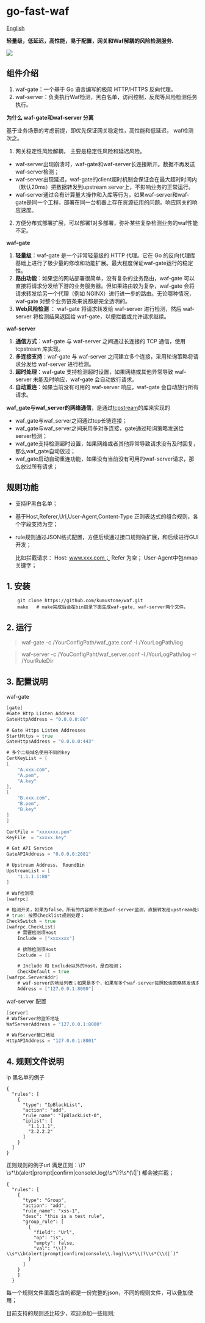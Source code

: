 # go-fast-waf

[English](README_en.md)

**轻量级，低延迟，高性能，易于配置，网关和Waf解耦的风险检测服务.**

![](https://github.com/kumustone/go-fast-waf/blob/main/doc/go-fast-waf-1.png)

## 组件介绍
1. waf-gate：一个基于 Go 语言编写的极简 HTTP/HTTPS 反向代理。
2. waf-server：负责执行Waf检测，黑白名单，访问控制，反爬等风险检测任务执行。

**为什么 waf-gate和waf-server 分离**

基于业务场景的考虑前提，即优先保证网关稳定性，高性能和低延迟， waf检测次之。
1. 网关稳定性风险解耦， 主要是稳定性风险和延迟风险。
 * waf-server出现崩溃时，waf-gate和waf-server长连接断开。数据不再发送waf-server检测； 
 * waf-server出现延迟，waf-gate的client超时机制会保证会在最大超时时间内（默认20ms）把数据转发到upstream server上，不影响业务的正常运行。
 * waf-server通过会有计算量大操作和入库等行为，如果waf-server和waf-gate是同一个工程，部署在同一台机器上存在资源征用的问题。响应网关的响应速度。
2. 方便分布式部署扩展，可以部署1对多部署，弥补某些复杂检测业务的waf性能不足。

**waf-gate**

1. **轻量级**：waf-gate 是一个非常轻量级的 HTTP 代理。它在 Go 的反向代理库基础上进行了极少量的修改和功能扩展。最大程度保证waf-gate运行的稳定性。
2. **路由功能**：如果您的网站部署很简单，没有复杂的业务路由，waf-gate 可以直接将请求分发给下游的业务服务器。但如果路由较为复杂，waf-gate 会将请求转发给另一个代理（例如 NGINX）进行进一步的路由。无论哪种情况，waf-gate 对整个业务链条来说都是完全透明的。
3. **Web风险检测** ： waf-gate 将请求转发给 waf-server 进行检测，然后 waf-server 将检测结果返回给 waf-gate，以便拦截或允许请求继续。

**waf-server**

1. **通信方式**：waf-gate 与 waf-server 之间通过长连接的 TCP 通信，使用 tcpstream 库实现。
2. **多连接支持**：waf-gate 与 waf-server 之间建立多个连接，采用轮询策略将请求分发给 waf-server 进行检测。
3. **超时处理**：waf-gate 支持检测超时设置，如果网络或其他异常导致 waf-server 未能及时响应，waf-gate 会自动放行请求。
4. **自动重连**：如果当前没有可用的 waf-server 响应，waf-gate 会自动放行所有请求。


**waf_gate与waf_server的网络通信**，是通过[tcpstream](<https://github.com/kumustone/tcpstream>)的库来实现的

- waf_gate与waf_server之间通过tcp长链连接；
- waf_gate与waf_server之间采用多对多连接，gate通过轮询策略发送给server检测；
- waf_gate支持检测超时设置，如果网络或者其他异常导致请求没有及时回复，那么waf_gate自动放过；
- waf_gate启动自动重连功能，如果没有当前没有可用的waf-server请求，那么放过所有请求；

## 规则功能

- 支持IP黑白名单；

- 基于Host,Referer,Url,User-Agent,Content-Type 正则表达式的组合规则，各个字段支持为空；

- rule规则通过JSON格式配置，方便后续通过接口规则做扩展，和后续进行GUI开发；

    比如拦截请求： Host: www.xxx.com； Refer 为空； User-Agent中包nmap关键字；

## 1. 安装

```
    git clone https://github.com/kumustone/waf.git
    make   # make完成后会在bin目录下面生成waf-gate, waf-server两个文件。
```

## 2. 运行

 > waf-gate -c /YourConfigPath/waf_gate.conf -l /YourLogPath/log 

 > waf-server -c /YouConfigPaht/waf_server.conf -l /YourLogPath/log -r /YourRuleDir

## 3. 配置说明

waf-gate  

```go
[gate]
#Gate Http Listen Address
GateHttpAddress = "0.0.0.0:80"

# Gate Https Listen Addresses
StartHttps = true
GateHttpsAddress = "0.0.0.0:443"

# 多个二级域名使用不同的key
CertKeyList = [
[
    "A.xxx.com",
    "A.pem",
    "A.key"
],
[
    "B.xxx.com",
    "B.pem",
    "B.key"
]
]

CertFile = "xxxxxxx.pem"
KeyFile  = "xxxxx.key"

# Gat API Service
GateAPIAddress = "0.0.0.0:2081"

# Upstream Address， RoundBin
UpstreamList = [
    "1.1.1.1:80"
]

# Waf检测项
[wafrpc]

# 检测开关，如果为false，所有的内容都不发送waf-server监测，直接转发给upstream处理；
# true: 按照Checklist规则处理；
CheckSwitch = true
[wafrpc.CheckList]
    # 需要检测项Host
    Include = ["xxxxxxx"]

    # 排除检测项Host
    Exclude = []

    # Include 和 Exclude以外的Host，是否检测；
    CheckDefault = true
[wafrpc.ServerAddr]
    # waf-server的地址列表；如果是多个，如果有多个waf-server按照轮询策略转发请求；
    Address = ["127.0.0.1:8000"]

```

waf-server 配置

```go
[server]
# WafServer的监听地址
WafServerAddress = "127.0.0.1:8000"

# WafServer接口地址
HttpAPIAddress = "127.0.0.1:8001"

```

## 4. 规则文件说明

ip 黑名单的例子
```
{
  "rules": [
    {
      "type": "IpBlackList",
      "action": "add",
      "rule_name": "IpBlackList-0",
      "iplist": [
        "1.1.1.1",
        "2.2.2.2"
      ]
    }
  ]
}
```

正则规则的例子url 满足正则：\\(?\\s*\\b(alert|prompt|confirm|console\\.log)\\s*\\)?\\s*(\\(|`) 都会被拦截；

```
{
  "rules": [
    {
      "type": "Group",
      "action": "add",
      "rule_name": "xss-1",
      "desc": "this is a test rule",
      "group_rule": [
        {
          "field": "Url",
          "op": "is",
          "empty": false,
          "val": "\\(?\\s*\\b(alert|prompt|confirm|console\\.log)\\s*\\)?\\s*(\\(|`)"
        }
      ]
    }
    ]
  }
```

每一个规则文件里面包含的都是一份完整的json，不同的规则文件，可以叠加使用；

目前支持的规则还比较少，欢迎添加一些规则;


